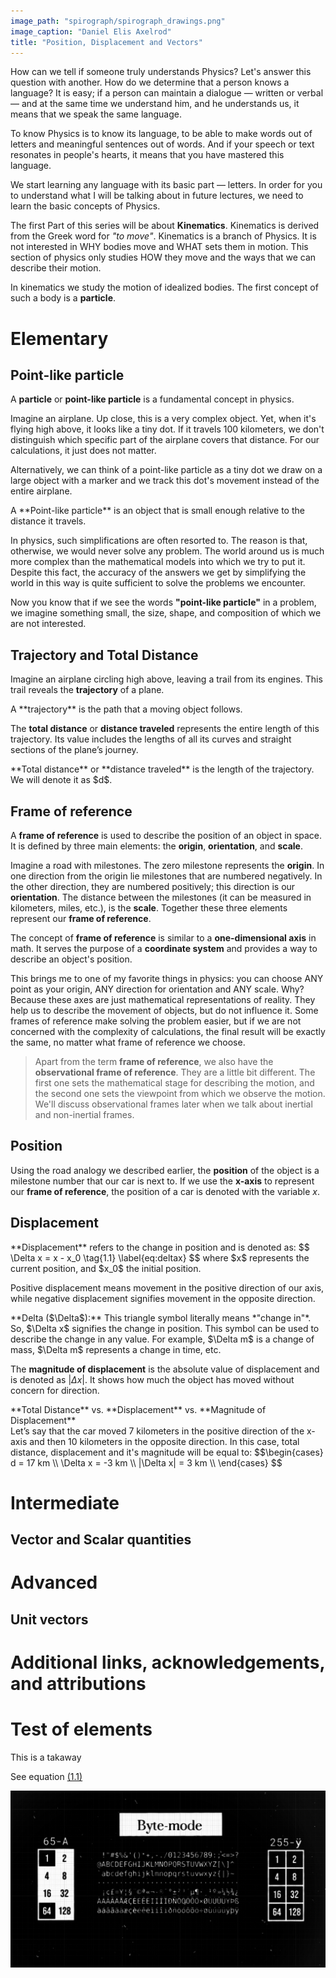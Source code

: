 ```yaml
---
image_path: "spirograph/spirograph_drawings.png"
image_caption: "Daniel Elis Axelrod"
title: "Position, Displacement and Vectors"
---
```


How can we tell if someone truly understands Physics?
Let's answer this question with another. How do we determine that a person knows a language? It is easy; if a person can maintain a dialogue — written or verbal — and at the same time we understand him, and he understands us, it means that we speak the same language.

To know Physics is to know its language, to be able to make words out of letters and meaningful sentences out of words. And if your speech or text resonates in people's hearts, it means that you have mastered this language.

We start learning any language with its basic part — letters. In order for you to understand what I will be talking about in future lectures, we need to learn the basic concepts of Physics.

The first Part of this series will be about **Kinematics**. Kinematics is derived from the Greek word for *"to move"*. Kinematics is a branch of Physics. It is not interested in WHY bodies move and WHAT sets them in motion. This section of physics only studies HOW they move and the ways that we can describe their motion.  

In kinematics we study the motion of idealized bodies. The first concept of such a body is a **particle**. 

# Elementary

## Point-like particle

A **particle** or **point-like particle** is a fundamental concept in physics.

Imagine an airplane. Up close, this is a very complex object. Yet, when it's flying high above, it looks like a tiny dot. If it travels 100 kilometers, we don't distinguish which specific part of the airplane covers that distance. For our calculations, it just does not matter.

Alternatively, we can think of a point-like particle as a tiny dot we draw on a large object with a marker and we track this dot's movement instead of the entire airplane.

<div class="definition">
<p>A **Point-like particle** is an object that is small enough relative to the distance it travels.</p>
</div>

In physics, such simplifications are often resorted to. The reason is that, otherwise, we would never solve any problem. The world around us is much more complex than the mathematical models into which we try to put it. Despite this fact, the accuracy of the answers we get by simplifying the world in this way is quite sufficient to solve the problems we encounter.

Now you know that if we see the words **"point-like particle"** in a problem, we imagine something small, the size, shape, and composition of which we are not interested.

## Trajectory and Total Distance

Imagine an airplane circling high above, leaving a trail from its engines. This trail reveals the **trajectory** of a plane. 

<div class="definition">
<p>A **trajectory** is the path that a moving object follows.</p>
</div>

The **total distance** or **distance traveled** represents the entire length of this trajectory. Its value includes the lengths of all its curves and straight sections of the plane’s journey. 

<div class="definition">
<p>**Total distance** or **distance traveled** is the length of the trajectory.<br>
We will denote it as $d$.</p>
</div>

## Frame of reference

A **frame of reference** is used to describe the position of an object in space. It is defined by three main elements: the **origin**, **orientation**, and **scale**.

Imagine a road with milestones. The zero milestone represents the **origin**. In one direction from the origin lie milestones that are numbered negatively. In the other direction, they are numbered positively; this direction is our **orientation**. The distance between the milestones (it can be measured in kilometers, miles, etc.), is the **scale**. Together these three elements represent our **frame of reference**.

The concept of **frame of reference** is similar to a **one-dimensional axis** in math. It serves the purpose of a **coordinate system** and provides a way to describe an object's position.

This brings me to one of my favorite things in physics: you can choose ANY point as your origin, ANY direction for orientation and ANY scale. Why? Because these axes are just mathematical representations of reality. They help us to describe the movement of objects, but do not influence it. Some frames of reference make solving the problem easier, but if we are not concerned with the complexity of calculations, the final result will be exactly the same, no matter what frame of reference we choose.

>Apart from the term **frame of reference**, we also have the **observational frame of reference**.  They are a little bit different. The first one sets the mathematical stage for describing the motion, and the second one sets the viewpoint from which we observe the motion. We'll discuss observational frames later when we talk about inertial and non-inertial frames.

## Position
Using the road analogy we described earlier, the **position** of the object is a milestone number that our car is next to. If we use the **x-axis** to represent our **frame of reference**, the position of a car is denoted with the variable $x$. 

## Displacement

<div class="definition">
**Displacement** refers to the change in position and is denoted as:
$$
\Delta x = x - x_0 \tag{1.1} \label{eq:deltax}
$$
where $x$ represents the current position, and $x_0$ the initial position.
</div>

Positive displacement means movement in the positive direction of our axis, while negative displacement signifies movement in the opposite direction.

<div class="definition">
**Delta ($\Delta$):** This triangle symbol literally means *"change in"*. </br>
So, $\Delta x$ signifies the change in position. This symbol can be used to describe the change in any value. For example, $\Delta m$ is a change of mass, $\Delta m$ represents a change in time, etc.
</div>

The **magnitude of displacement** is the absolute value of displacement and is denoted as $|\Delta x|$. It shows how much the object has moved without concern for direction.

<div class="note">
**Total Distance** vs. **Displacement** vs. **Magnitude of Displacement** <br>
Let’s say that the car moved 7 kilometers in the positive direction of the x-axis and then 10 kilometers in the opposite direction. In this case, total distance, displacement and it's magnitude will be equal to: 
$$\begin{cases}
d = 17 km \\
\Delta x = -3 km \\
|\Delta x| = 3 km \\
\end{cases}
$$
</div>

# Intermediate

## Vector and Scalar quantities

# Advanced

## Unit vectors


# Additional links, acknowledgements, and attributions

# Test of elements

<p class="takeaway">
This is a takaway
</p>

See equation [(1.1)](#mjx-eqn:eq:deltax)

![test](qr_codes/8_Byte_mode_block.png "")